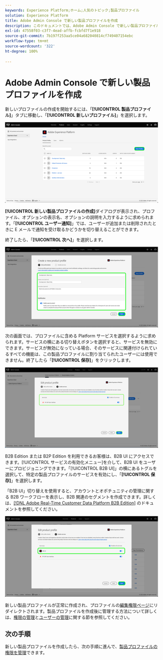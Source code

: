 ```yaml
---
keywords: Experience Platform;ホーム;人気のトピック;製品プロファイル
solution: Experience Platform
title: Adobe Admin Console で新しい製品プロファイルを作成
description: このドキュメントでは、Adobe Admin Console で新しい製品プロファイルを作成するための手順について説明します。新しいプロファイルの作成を開始するには、「製品プロファイル」タブに移動し、「新しいプロファイル」をクリックします。
exl-id: 47558f03-c3f7-4ead-affb-fcbfd7f1e918
source-git-commit: 7b197f253aa5ce04a682040814cf749407154ebc
workflow-type: tm+mt
source-wordcount: '322'
ht-degree: 100%

---
```


# Adobe Admin Console で新しい製品プロファイルを作成

新しいプロファイルの作成を開始するには、「**[!UICONTROL 製品プロファイル]**」タブに移動し、「**[!UICONTROL 新しいプロファイル]**」を選択します。

![new-profile](../images/new-profile.png)

**[!UICONTROL 新しい製品プロファイルの作成]**&#x200B;ダイアログが表示され、プロファイル、オプションの表示名、オプションの説明を入力するように求められます。「**[!UICONTROL ユーザー通知]**」では、ユーザーが追加または削除されたときに E メールで通知を受け取るかどうかを切り替えることができます。

終了したら、「**[!UICONTROL 次へ]**」を選択します。

![create-new-product-profile](../images/create-new-product-profile.png)

次の画面では、プロファイルに含める Platform サービスを選択するように求められます。サービスの横にある切り替えボタンを選択すると、サービスを無効にできます。サービスが無効になっている場合、そのサービスに関連付けられているすべての機能は、この製品プロファイルに割り当てられたユーザーには使用できません。終了したら「**[!UICONTROL 保存]**」をクリックします。

![enable-services](../images/enable-services.png)

B2B Edition または B2P Edition を利用できるお客様は、B2B UI にアクセスできます。[!UICONTROL サービスの有効化メニュー]を介して、B2B UI をユーザーにプロビジョニングできます。「[!UICONTROL B2B UI]」の横にあるトグルを選択して、特定の製品プロファイルのサービスを有効にし、「**[!UICONTROL 保存]**」を選択します。

「B2B UI」切り替えを使用すると、アカウントとオポチュニティの管理に関する B2B ワークフローを表示し、B2B 関連のセグメントを作成できます。詳しくは、[[!DNL Adobe Real-Time Customer Data Platform B2B Edition]](../../rtcdp/b2b-overview.md) のドキュメントを参照してください。

![enable-b2b](../images/enable-b2b.png)

新しい製品プロファイルが正常に作成され、プロファイルの[編集権限ページ](#edit-permissions)にリダイレクトされます。製品プロファイルを作成後に管理する方法について詳しくは、[権限の管理](#manage-permissions-for-a-product-profile)と[ユーザーの管理](#manage-users-for-a-product-profile)に関する節を参照してください。

## 次の手順

新しい製品プロファイルを作成したら、次の手順に進んで、[製品プロファイルの権限を管理](permissions.md)できます。
